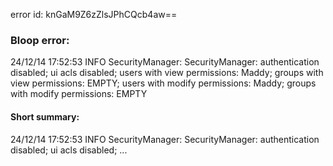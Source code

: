 error id: knGaM9Z6zZlsJPhCQcb4aw==
### Bloop error:

24/12/14 17:52:53 INFO SecurityManager: SecurityManager: authentication disabled; ui acls disabled; users with view permissions: Maddy; groups with view permissions: EMPTY; users with modify permissions: Maddy; groups with modify permissions: EMPTY
#### Short summary: 

24/12/14 17:52:53 INFO SecurityManager: SecurityManager: authentication disabled; ui acls disabled; ...